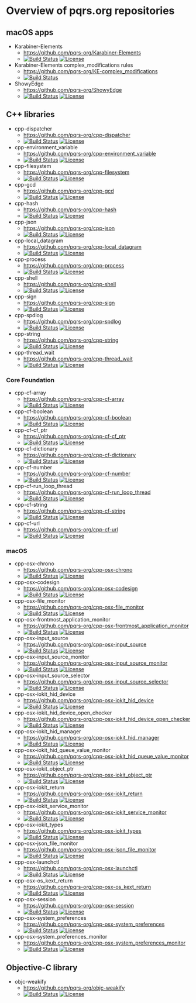 # Overview of pqrs.org repositories

## macOS apps

-   Karabiner-Elements
    -   <https://github.com/pqrs-org/Karabiner-Elements>
    -   [![Build Status](https://github.com/pqrs-org/Karabiner-Elements/workflows/Karabiner-Elements%20CI/badge.svg)](https://github.com/pqrs-org/Karabiner-Elements/actions)
        [![License](https://img.shields.io/badge/license-Public%20Domain-blue.svg)](https://github.com/pqrs-org/Karabiner-Elements/blob/master/LICENSE.md)
-   Karabiner-Elements complex_modifications rules
    -   <https://github.com/pqrs-org/KE-complex_modifications>
    -   [![Build Status](https://github.com/pqrs-org/KE-complex_modifications/workflows/KE-complex_modifications%20CI/badge.svg)](https://github.com/pqrs-org/KE-complex_modifications/actions)
-   ShowyEdge
    -   <https://github.com/pqrs-org/ShowyEdge>
    -   [![Build Status](https://github.com/pqrs-org/ShowyEdge/workflows/ShowyEdge%20CI/badge.svg)](https://github.com/pqrs-org/ShowyEdge/actions)
        [![License](https://img.shields.io/badge/license-Public%20Domain-blue.svg)](https://github.com/pqrs-org/ShowyEdge/blob/master/LICENSE.md)

## C++ libraries

-   cpp-dispatcher
    -   <https://github.com/pqrs-org/cpp-dispatcher>
    -   [![Build Status](https://github.com/pqrs-org/cpp-dispatcher/workflows/CI/badge.svg)](https://github.com/pqrs-org/cpp-dispatcher/actions)
        [![License](https://img.shields.io/badge/license-Boost%20Software%20License-blue.svg)](https://github.com/pqrs-org/cpp-dispatcher/blob/master/LICENSE.md)
-   cpp-environment_variable
    -   <https://github.com/pqrs-org/cpp-environment_variable>
    -   [![Build Status](https://github.com/pqrs-org/cpp-environment_variable/workflows/CI/badge.svg)](https://github.com/pqrs-org/cpp-environment_variable/actions)
        [![License](https://img.shields.io/badge/license-Boost%20Software%20License-blue.svg)](https://github.com/pqrs-org/cpp-environment_variable/blob/master/LICENSE.md)
-   cpp-filesystem
    -   <https://github.com/pqrs-org/cpp-filesystem>
    -   [![Build Status](https://github.com/pqrs-org/cpp-filesystem/workflows/CI/badge.svg)](https://github.com/pqrs-org/cpp-filesystem/actions)
        [![License](https://img.shields.io/badge/license-Boost%20Software%20License-blue.svg)](https://github.com/pqrs-org/cpp-filesystem/blob/master/LICENSE.md)
-   cpp-gcd
    -   <https://github.com/pqrs-org/cpp-gcd>
    -   [![Build Status](https://github.com/pqrs-org/cpp-gcd/workflows/CI/badge.svg)](https://github.com/pqrs-org/cpp-gcd/actions)
        [![License](https://img.shields.io/badge/license-Boost%20Software%20License-blue.svg)](https://github.com/pqrs-org/cpp-gcd/blob/master/LICENSE.md)
-   cpp-hash
    -   <https://github.com/pqrs-org/cpp-hash>
    -   [![Build Status](https://github.com/pqrs-org/cpp-hash/workflows/CI/badge.svg)](https://github.com/pqrs-org/cpp-hash/actions)
        [![License](https://img.shields.io/badge/license-Boost%20Software%20License-blue.svg)](https://github.com/pqrs-org/cpp-hash/blob/master/LICENSE.md)
-   cpp-json
    -   <https://github.com/pqrs-org/cpp-json>
    -   [![Build Status](https://github.com/pqrs-org/cpp-json/workflows/CI/badge.svg)](https://github.com/pqrs-org/cpp-json/actions)
        [![License](https://img.shields.io/badge/license-Boost%20Software%20License-blue.svg)](https://github.com/pqrs-org/cpp-json/blob/master/LICENSE.md)
-   cpp-local_datagram
    -   <https://github.com/pqrs-org/cpp-local_datagram>
    -   [![Build Status](https://github.com/pqrs-org/cpp-local_datagram/workflows/CI/badge.svg)](https://github.com/pqrs-org/cpp-local_datagram/actions)
        [![License](https://img.shields.io/badge/license-Boost%20Software%20License-blue.svg)](https://github.com/pqrs-org/cpp-local_datagram/blob/master/LICENSE.md)
-   cpp-process
    -   <https://github.com/pqrs-org/cpp-process>
    -   [![Build Status](https://github.com/pqrs-org/cpp-process/workflows/CI/badge.svg)](https://github.com/pqrs-org/cpp-process/actions)
        [![License](https://img.shields.io/badge/license-Boost%20Software%20License-blue.svg)](https://github.com/pqrs-org/cpp-process/blob/master/LICENSE.md)
-   cpp-shell
    -   <https://github.com/pqrs-org/cpp-shell>
    -   [![Build Status](https://github.com/pqrs-org/cpp-shell/workflows/CI/badge.svg)](https://github.com/pqrs-org/cpp-shell/actions)
        [![License](https://img.shields.io/badge/license-Boost%20Software%20License-blue.svg)](https://github.com/pqrs-org/cpp-shell/blob/master/LICENSE.md)
-   cpp-sign
    -   <https://github.com/pqrs-org/cpp-sign>
    -   [![Build Status](https://github.com/pqrs-org/cpp-sign/workflows/CI/badge.svg)](https://github.com/pqrs-org/cpp-sign/actions)
        [![License](https://img.shields.io/badge/license-Boost%20Software%20License-blue.svg)](https://github.com/pqrs-org/cpp-sign/blob/master/LICENSE.md)
-   cpp-spdlog
    -   <https://github.com/pqrs-org/cpp-spdlog>
    -   [![Build Status](https://github.com/pqrs-org/cpp-spdlog/workflows/CI/badge.svg)](https://github.com/pqrs-org/cpp-spdlog/actions)
        [![License](https://img.shields.io/badge/license-Boost%20Software%20License-blue.svg)](https://github.com/pqrs-org/cpp-spdlog/blob/master/LICENSE.md)
-   cpp-string
    -   <https://github.com/pqrs-org/cpp-string>
    -   [![Build Status](https://github.com/pqrs-org/cpp-string/workflows/CI/badge.svg)](https://github.com/pqrs-org/cpp-string/actions)
        [![License](https://img.shields.io/badge/license-Boost%20Software%20License-blue.svg)](https://github.com/pqrs-org/cpp-string/blob/master/LICENSE.md)
-   cpp-thread_wait
    -   <https://github.com/pqrs-org/cpp-thread_wait>
    -   [![Build Status](https://github.com/pqrs-org/cpp-thread_wait/workflows/CI/badge.svg)](https://github.com/pqrs-org/cpp-thread_wait/actions)
        [![License](https://img.shields.io/badge/license-Boost%20Software%20License-blue.svg)](https://github.com/pqrs-org/cpp-thread_wait/blob/master/LICENSE.md)

### Core Foundation

-   cpp-cf-array
    -   <https://github.com/pqrs-org/cpp-cf-array>
    -   [![Build Status](https://github.com/pqrs-org/cpp-cf-array/workflows/CI/badge.svg)](https://github.com/pqrs-org/cpp-cf-array/actions)
        [![License](https://img.shields.io/badge/license-Boost%20Software%20License-blue.svg)](https://github.com/pqrs-org/cpp-cf-array/blob/master/LICENSE.md)
-   cpp-cf-boolean
    -   <https://github.com/pqrs-org/cpp-cf-boolean>
    -   [![Build Status](https://github.com/pqrs-org/cpp-cf-boolean/workflows/CI/badge.svg)](https://github.com/pqrs-org/cpp-cf-boolean/actions)
        [![License](https://img.shields.io/badge/license-Boost%20Software%20License-blue.svg)](https://github.com/pqrs-org/cpp-cf-boolean/blob/master/LICENSE.md)
-   cpp-cf-cf_ptr
    -   <https://github.com/pqrs-org/cpp-cf-cf_ptr>
    -   [![Build Status](https://github.com/pqrs-org/cpp-cf-cf_ptr/workflows/CI/badge.svg)](https://github.com/pqrs-org/cpp-cf-cf_ptr/actions)
        [![License](https://img.shields.io/badge/license-Boost%20Software%20License-blue.svg)](https://github.com/pqrs-org/cpp-cf-cf_ptr/blob/master/LICENSE.md)
-   cpp-cf-dictionary
    -   <https://github.com/pqrs-org/cpp-cf-dictionary>
    -   [![Build Status](https://github.com/pqrs-org/cpp-cf-dictionary/workflows/CI/badge.svg)](https://github.com/pqrs-org/cpp-cf-dictionary/actions)
        [![License](https://img.shields.io/badge/license-Boost%20Software%20License-blue.svg)](https://github.com/pqrs-org/cpp-cf-dictionary/blob/master/LICENSE.md)
-   cpp-cf-number
    -   <https://github.com/pqrs-org/cpp-cf-number>
    -   [![Build Status](https://github.com/pqrs-org/cpp-cf-number/workflows/CI/badge.svg)](https://github.com/pqrs-org/cpp-cf-number/actions)
        [![License](https://img.shields.io/badge/license-Boost%20Software%20License-blue.svg)](https://github.com/pqrs-org/cpp-cf-number/blob/master/LICENSE.md)
-   cpp-cf-run_loop_thread
    -   <https://github.com/pqrs-org/cpp-cf-run_loop_thread>
    -   [![Build Status](https://github.com/pqrs-org/cpp-cf-run_loop_thread/workflows/CI/badge.svg)](https://github.com/pqrs-org/cpp-cf-run_loop_thread/actions)
        [![License](https://img.shields.io/badge/license-Boost%20Software%20License-blue.svg)](https://github.com/pqrs-org/cpp-cf-run_loop_thread/blob/master/LICENSE.md)
-   cpp-cf-string
    -   <https://github.com/pqrs-org/cpp-cf-string>
    -   [![Build Status](https://github.com/pqrs-org/cpp-cf-string/workflows/CI/badge.svg)](https://github.com/pqrs-org/cpp-cf-string/actions)
        [![License](https://img.shields.io/badge/license-Boost%20Software%20License-blue.svg)](https://github.com/pqrs-org/cpp-cf-string/blob/master/LICENSE.md)
-   cpp-cf-url
    -   <https://github.com/pqrs-org/cpp-cf-url>
    -   [![Build Status](https://github.com/pqrs-org/cpp-cf-url/workflows/CI/badge.svg)](https://github.com/pqrs-org/cpp-cf-url/actions)
        [![License](https://img.shields.io/badge/license-Boost%20Software%20License-blue.svg)](https://github.com/pqrs-org/cpp-cf-url/blob/master/LICENSE.md)

### macOS

-   cpp-osx-chrono
    -   <https://github.com/pqrs-org/cpp-osx-chrono>
    -   [![Build Status](https://github.com/pqrs-org/cpp-osx-chrono/workflows/CI/badge.svg)](https://github.com/pqrs-org/cpp-osx-chrono/actions)
        [![License](https://img.shields.io/badge/license-Boost%20Software%20License-blue.svg)](https://github.com/pqrs-org/cpp-osx-chrono/blob/master/LICENSE.md)
-   cpp-osx-codesign
    -   <https://github.com/pqrs-org/cpp-osx-codesign>
    -   [![Build Status](https://github.com/pqrs-org/cpp-osx-codesign/workflows/CI/badge.svg)](https://github.com/pqrs-org/cpp-osx-codesign/actions)
        [![License](https://img.shields.io/badge/license-Boost%20Software%20License-blue.svg)](https://github.com/pqrs-org/cpp-osx-codesign/blob/master/LICENSE.md)
-   cpp-osx-file_monitor
    -   <https://github.com/pqrs-org/cpp-osx-file_monitor>
    -   [![Build Status](https://github.com/pqrs-org/cpp-osx-file_monitor/workflows/CI/badge.svg)](https://github.com/pqrs-org/cpp-osx-file_monitor/actions)
        [![License](https://img.shields.io/badge/license-Boost%20Software%20License-blue.svg)](https://github.com/pqrs-org/cpp-osx-file_monitor/blob/master/LICENSE.md)
-   cpp-osx-frontmost_application_monitor
    -   <https://github.com/pqrs-org/cpp-osx-frontmost_application_monitor>
    -   [![Build Status](https://github.com/pqrs-org/cpp-osx-frontmost_application_monitor/workflows/CI/badge.svg)](https://github.com/pqrs-org/cpp-osx-frontmost_application_monitor/actions)
        [![License](https://img.shields.io/badge/license-Boost%20Software%20License-blue.svg)](https://github.com/pqrs-org/cpp-osx-frontmost_application_monitor/blob/master/LICENSE.md)
-   cpp-osx-input_source
    -   <https://github.com/pqrs-org/cpp-osx-input_source>
    -   [![Build Status](https://github.com/pqrs-org/cpp-osx-input_source/workflows/CI/badge.svg)](https://github.com/pqrs-org/cpp-osx-input_source/actions)
        [![License](https://img.shields.io/badge/license-Boost%20Software%20License-blue.svg)](https://github.com/pqrs-org/cpp-osx-input_source/blob/master/LICENSE.md)
-   cpp-osx-input_source_monitor
    -   <https://github.com/pqrs-org/cpp-osx-input_source_monitor>
    -   [![Build Status](https://github.com/pqrs-org/cpp-osx-input_source_monitor/workflows/CI/badge.svg)](https://github.com/pqrs-org/cpp-osx-input_source_monitor/actions)
        [![License](https://img.shields.io/badge/license-Boost%20Software%20License-blue.svg)](https://github.com/pqrs-org/cpp-osx-input_source_monitor/blob/master/LICENSE.md)
-   cpp-osx-input_source_selector
    -   <https://github.com/pqrs-org/cpp-osx-input_source_selector>
    -   [![Build Status](https://github.com/pqrs-org/cpp-osx-input_source_selector/workflows/CI/badge.svg)](https://github.com/pqrs-org/cpp-osx-input_source_selector/actions)
        [![License](https://img.shields.io/badge/license-Boost%20Software%20License-blue.svg)](https://github.com/pqrs-org/cpp-osx-input_source_selector/blob/master/LICENSE.md)
-   cpp-osx-iokit_hid_device
    -   <https://github.com/pqrs-org/cpp-osx-iokit_hid_device>
    -   [![Build Status](https://github.com/pqrs-org/cpp-osx-iokit_hid_device/workflows/CI/badge.svg)](https://github.com/pqrs-org/cpp-osx-iokit_hid_device/actions)
        [![License](https://img.shields.io/badge/license-Boost%20Software%20License-blue.svg)](https://github.com/pqrs-org/cpp-osx-iokit_hid_device/blob/master/LICENSE.md)
-   cpp-osx-iokit_hid_device_open_checker
    -   <https://github.com/pqrs-org/cpp-osx-iokit_hid_device_open_checker>
    -   [![Build Status](https://github.com/pqrs-org/cpp-osx-iokit_hid_device_open_checker/workflows/CI/badge.svg)](https://github.com/pqrs-org/cpp-osx-iokit_hid_device_open_checker/actions)
        [![License](https://img.shields.io/badge/license-Boost%20Software%20License-blue.svg)](https://github.com/pqrs-org/cpp-osx-iokit_hid_device_open_checker/blob/master/LICENSE.md)
-   cpp-osx-iokit_hid_manager
    -   <https://github.com/pqrs-org/cpp-osx-iokit_hid_manager>
    -   [![Build Status](https://github.com/pqrs-org/cpp-osx-iokit_hid_manager/workflows/CI/badge.svg)](https://github.com/pqrs-org/cpp-osx-iokit_hid_manager/actions)
        [![License](https://img.shields.io/badge/license-Boost%20Software%20License-blue.svg)](https://github.com/pqrs-org/cpp-osx-iokit_hid_manager/blob/master/LICENSE.md)
-   cpp-osx-iokit_hid_queue_value_monitor
    -   <https://github.com/pqrs-org/cpp-osx-iokit_hid_queue_value_monitor>
    -   [![Build Status](https://github.com/pqrs-org/cpp-osx-iokit_hid_queue_value_monitor/workflows/CI/badge.svg)](https://github.com/pqrs-org/cpp-osx-iokit_hid_queue_value_monitor/actions)
        [![License](https://img.shields.io/badge/license-Boost%20Software%20License-blue.svg)](https://github.com/pqrs-org/cpp-osx-iokit_hid_queue_value_monitor/blob/master/LICENSE.md)
-   cpp-osx-iokit_object_ptr
    -   <https://github.com/pqrs-org/cpp-osx-iokit_object_ptr>
    -   [![Build Status](https://github.com/pqrs-org/cpp-osx-iokit_object_ptr/workflows/CI/badge.svg)](https://github.com/pqrs-org/cpp-osx-iokit_object_ptr/actions)
        [![License](https://img.shields.io/badge/license-Boost%20Software%20License-blue.svg)](https://github.com/pqrs-org/cpp-osx-iokit_object_ptr/blob/master/LICENSE.md)
-   cpp-osx-iokit_return
    -   <https://github.com/pqrs-org/cpp-osx-iokit_return>
    -   [![Build Status](https://github.com/pqrs-org/cpp-osx-iokit_return/workflows/CI/badge.svg)](https://github.com/pqrs-org/cpp-osx-iokit_return/actions)
        [![License](https://img.shields.io/badge/license-Boost%20Software%20License-blue.svg)](https://github.com/pqrs-org/cpp-osx-iokit_return/blob/master/LICENSE.md)
-   cpp-osx-iokit_service_monitor
    -   <https://github.com/pqrs-org/cpp-osx-iokit_service_monitor>
    -   [![Build Status](https://github.com/pqrs-org/cpp-osx-iokit_service_monitor/workflows/CI/badge.svg)](https://github.com/pqrs-org/cpp-osx-iokit_service_monitor/actions)
        [![License](https://img.shields.io/badge/license-Boost%20Software%20License-blue.svg)](https://github.com/pqrs-org/cpp-osx-iokit_service_monitor/blob/master/LICENSE.md)
-   cpp-osx-iokit_types
    -   <https://github.com/pqrs-org/cpp-osx-iokit_types>
    -   [![Build Status](https://github.com/pqrs-org/cpp-osx-iokit_types/workflows/CI/badge.svg)](https://github.com/pqrs-org/cpp-osx-iokit_types/actions)
        [![License](https://img.shields.io/badge/license-Boost%20Software%20License-blue.svg)](https://github.com/pqrs-org/cpp-osx-iokit_types/blob/master/LICENSE.md)
-   cpp-osx-json_file_monitor
    -   <https://github.com/pqrs-org/cpp-osx-json_file_monitor>
    -   [![Build Status](https://github.com/pqrs-org/cpp-osx-json_file_monitor/workflows/CI/badge.svg)](https://github.com/pqrs-org/cpp-osx-json_file_monitor/actions)
        [![License](https://img.shields.io/badge/license-Boost%20Software%20License-blue.svg)](https://github.com/pqrs-org/cpp-osx-json_file_monitor/blob/master/LICENSE.md)
-   cpp-osx-launchctl
    -   <https://github.com/pqrs-org/cpp-osx-launchctl>
    -   [![Build Status](https://github.com/pqrs-org/cpp-osx-launchctl/workflows/CI/badge.svg)](https://github.com/pqrs-org/cpp-osx-launchctl/actions)
        [![License](https://img.shields.io/badge/license-Boost%20Software%20License-blue.svg)](https://github.com/pqrs-org/cpp-osx-launchctl/blob/master/LICENSE.md)
-   cpp-osx-os_kext_return
    -   <https://github.com/pqrs-org/cpp-osx-os_kext_return>
    -   [![Build Status](https://github.com/pqrs-org/cpp-osx-os_kext_return/workflows/CI/badge.svg)](https://github.com/pqrs-org/cpp-osx-os_kext_return/actions)
        [![License](https://img.shields.io/badge/license-Boost%20Software%20License-blue.svg)](https://github.com/pqrs-org/cpp-osx-os_kext_return/blob/master/LICENSE.md)
-   cpp-osx-session
    -   <https://github.com/pqrs-org/cpp-osx-session>
    -   [![Build Status](https://github.com/pqrs-org/cpp-osx-session/workflows/CI/badge.svg)](https://github.com/pqrs-org/cpp-osx-session/actions)
        [![License](https://img.shields.io/badge/license-Boost%20Software%20License-blue.svg)](https://github.com/pqrs-org/cpp-osx-session/blob/master/LICENSE.md)
-   cpp-osx-system_preferences
    -   <https://github.com/pqrs-org/cpp-osx-system_preferences>
    -   [![Build Status](https://github.com/pqrs-org/cpp-osx-system_preferences/workflows/CI/badge.svg)](https://github.com/pqrs-org/cpp-osx-system_preferences/actions)
        [![License](https://img.shields.io/badge/license-Boost%20Software%20License-blue.svg)](https://github.com/pqrs-org/cpp-osx-system_preferences/blob/master/LICENSE.md)
-   cpp-osx-system_preferences_monitor
    -   <https://github.com/pqrs-org/cpp-osx-system_preferences_monitor>
    -   [![Build Status](https://github.com/pqrs-org/cpp-osx-system_preferences_monitor/workflows/CI/badge.svg)](https://github.com/pqrs-org/cpp-osx-system_preferences_monitor/actions)
        [![License](https://img.shields.io/badge/license-Boost%20Software%20License-blue.svg)](https://github.com/pqrs-org/cpp-osx-system_preferences_monitor/blob/master/LICENSE.md)

## Objective-C library

-   objc-weakify
    -   <https://github.com/pqrs-org/objc-weakify>
    -   [![Build Status](https://github.com/pqrs-org/objc-weakify/workflows/CI/badge.svg)](https://github.com/pqrs-org/objc-weakify/actions)
        [![License](https://img.shields.io/badge/license-MIT%20License-blue.svg)](https://github.com/pqrs-org/objc-weakify/blob/master/LICENSE.md)
